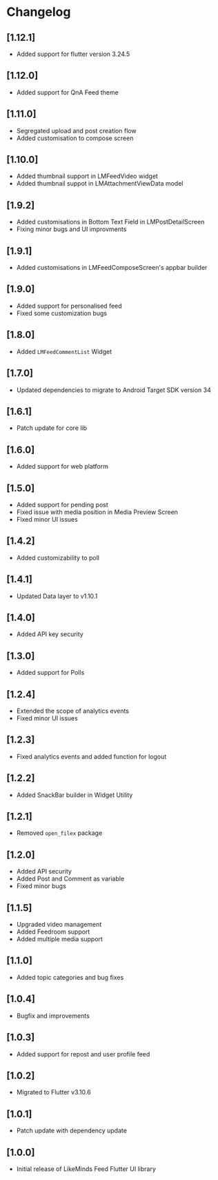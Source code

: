 # Changelog

## [1.12.1]
- Added support for flutter version 3.24.5

## [1.12.0]
- Added support for QnA Feed theme

## [1.11.0]

- Segregated upload and post creation flow
- Added customisation to compose screen

## [1.10.0]

- Added thumbnail support in LMFeedVideo widget
- Added thumbnail suppot in LMAttachmentViewData model

## [1.9.2]

- Added customisations in Bottom Text Field in LMPostDetailScreen
- Fixing minor bugs and UI improvments

## [1.9.1]

- Added customisations in LMFeedComposeScreen's appbar builder

## [1.9.0]

- Added support for personalised feed
- Fixed some customization bugs

## [1.8.0]

- Added `LMFeedCommentList` Widget

## [1.7.0]

- Updated dependencies to migrate to Android Target SDK version 34

## [1.6.1]

- Patch update for core lib

## [1.6.0]

- Added support for web platform

## [1.5.0]

- Added support for pending post
- Fixed issue with media position in Media Preview Screen
- Fixed minor UI issues

## [1.4.2]

- Added customizability to poll

## [1.4.1]

- Updated Data layer to v1.10.1

## [1.4.0]

- Added API key security

## [1.3.0]

- Added support for Polls

## [1.2.4]

- Extended the scope of analytics events
- Fixed minor UI issues

## [1.2.3]

- Fixed analytics events and added function for logout

## [1.2.2]

- Added SnackBar builder in Widget Utility

## [1.2.1]

- Removed `open_filex` package

## [1.2.0]

- Added API security
- Added Post and Comment as variable
- Fixed minor bugs

## [1.1.5]

- Upgraded video management
- Added Feedroom support
- Added multiple media support

## [1.1.0]

- Added topic categories and bug fixes

## [1.0.4]

- Bugfix and improvements

## [1.0.3]

- Added support for repost and user profile feed

## [1.0.2]

- Migrated to Flutter v3.10.6

## [1.0.1]

- Patch update with dependency update

## [1.0.0]

- Initial release of LikeMinds Feed Flutter UI library
